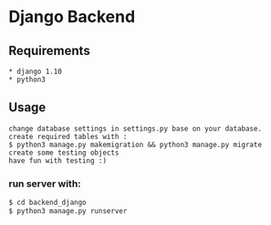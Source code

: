 # Django Backend

## Requirements
```
* django 1.10
* python3
```

## Usage
```
change database settings in settings.py base on your database.
create required tables with :
$ python3 manage.py makemigration && python3 manage.py migrate
create some testing objects
have fun with testing :)
```

### run server with:
```bash
$ cd backend_django
$ python3 manage.py runserver
```

